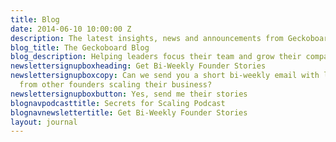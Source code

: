 ```yaml
---
title: Blog
date: 2014-06-10 10:00:00 Z
description: The latest insights, news and announcements from Geckoboard HQ.
blog_title: The Geckoboard Blog
blog_description: Helping leaders focus their team and grow their company.
newslettersignupboxheading: Get Bi-Weekly Founder Stories
newslettersignupboxcopy: Can we send you a short bi-weekly email with lessons learned
  from other founders scaling their business?
newslettersignupboxbutton: Yes, send me their stories
blognavpodcasttitle: Secrets for Scaling Podcast
blognavnewslettertitle: Get Bi-Weekly Founder Stories
layout: journal
---
```


